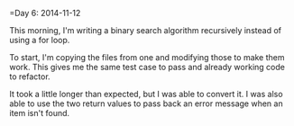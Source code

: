=Day  6:  2014-11-12

This morning, I'm writing a binary search algorithm recursively instead of using a for loop.

To start, I'm copying the files from one and modifying those to make them work. This gives me the same test case to pass and already working code to refactor.

It took a little longer than expected, but I was able to convert it. I was also able to use the two return values to pass back an error message when an item isn't found.